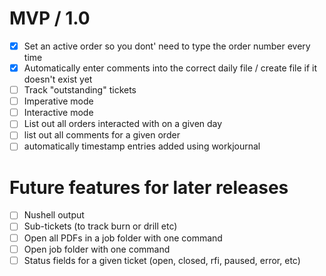 # MVP / 1.0

- [x] Set an active order so you dont' need to type the order number every time
- [x] Automatically enter comments into the correct daily file / create file if it doesn't exist yet
- [ ] Track "outstanding" tickets
- [ ] Imperative mode
- [ ] Interactive mode
- [ ] List out all orders interacted with on a given day
- [ ] list out all comments for a given order
- [ ] automatically timestamp entries added using workjournal

# Future features for later releases

- [ ] Nushell output
- [ ] Sub-tickets (to track burn or drill etc)
- [ ] Open all PDFs in a job folder with one command
- [ ] Open job folder with one command
- [ ] Status fields for a given ticket (open, closed, rfi, paused, error, etc)
